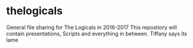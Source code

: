 # thelogicals
General file sharing for The Logicals in 2016-2017
This repostiory will contain presentations, Scripts and everything in between. 
Tiffany says its lame

